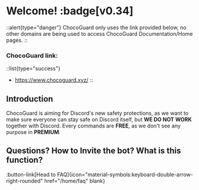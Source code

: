 # Welcome! :badge[v0.34]

::alert{type="danger"}
ChocoGuard only uses the link provided below, no other domains are being used to access ChocoGuard Documentation/Home pages.
::

### ChocoGuard link:
::list{type="success"}
- https://www.chocoguard.xyz/
::

## Introduction

ChocoGuard is aiming for Discord's new safety protections, as we want to make sure everyone can stay safe on Discord itself, but **WE DO NOT WORK** together with Discord.
Every commands are **FREE**, as we don't see any purpose in **PREMIUM**.

## Questions? How to Invite the bot? What is this function?

:button-link[Head to FAQ]{icon="material-symbols:keyboard-double-arrow-right-rounded" href="/home/faq" blank}